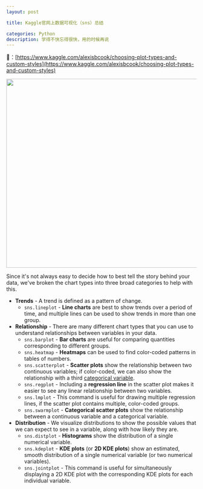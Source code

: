 ```yaml
---
layout: post

title: Kaggle官网上数据可视化（sns）总结

categories: Python
description: 学得不快忘得很快，用的时候再说
---
```


🔗：[https://www.kaggle.com/alexisbcook/choosing-plot-types-and-custom-styles](https://www.kaggle.com/alexisbcook/choosing-plot-types-and-custom-styles)

<img src="https://imgur.com/2VmgDnF.png" height="500" width="1000" usemap="#plottingmap" />
<map name="plottingmap">
  <area shape="rect" coords="262,342,402,476" href="https://www.kaggle.com/alexisbcook/hello-seaborn" title="EXAMPLE: sns.lineplot(data=my_data)">
  <area shape="rect" coords="8,75,154,200" href="https://www.kaggle.com/alexisbcook/bar-charts-and-heatmaps" title="EXAMPLE: sns.swarmplot(x=my_data['Column 1'], y=my_data['Column 2'])">
   <area shape="rect" coords="8,200,154,350" href="https://www.kaggle.com/alexisbcook/bar-charts-and-heatmaps" title="EXAMPLE: sns.regplot(x=my_data['Column 1'], y=my_data['Column 2'])">
   <area shape="rect" coords="8,350,154,500" href="https://www.kaggle.com/alexisbcook/bar-charts-and-heatmaps" title='EXAMPLE: sns.lmplot(x="Column 1", y="Column 2", hue="Column 3", data=my_data)'>
      <area shape="rect" coords="229,10,393,160" href="https://www.kaggle.com/alexisbcook/bar-charts-and-heatmaps" title="EXAMPLE: sns.scatterplot(x=my_data['Column 1'], y=my_data['Column 2'], hue=my_data['Column 3'])">
     <area shape="rect" coords="397,10,566,160" href="https://www.kaggle.com/alexisbcook/line-charts" title="EXAMPLE: sns.heatmap(data=my_data)">
     <area shape="rect" coords="565,10,711,160" href="https://www.kaggle.com/alexisbcook/line-charts" title="EXAMPLE: sns.barplot(x=my_data.index, y=my_data['Column'])">
     <area shape="rect" coords="780,55,940,210" href="https://www.kaggle.com/alexisbcook/scatter-plots" title="EXAMPLE: sns.jointplot(x=my_data['Column 1'], y=my_data['Column 2'], kind='kde')">
     <area shape="rect" coords="780,210,940,350" href="https://www.kaggle.com/alexisbcook/scatter-plots" title="EXAMPLE: sns.kdeplot(data=my_data['Column'], shade=True)">
   <area shape="rect" coords="780,360,1000,500" href="https://www.kaggle.com/alexisbcook/scatter-plots" title="EXAMPLE: sns.distplot(a=my_data['Column'], kde=False)">
</map>

Since it's not always easy to decide how to best tell the story behind your data, we've broken the chart types into three broad categories to help with this.
- **Trends** - A trend is defined as a pattern of change.
    - `sns.lineplot` - **Line charts** are best to show trends over a period of time, and multiple lines can be used to show trends in more than one group.
- **Relationship** - There are many different chart types that you can use to understand relationships between variables in your data.
    - `sns.barplot` - **Bar charts** are useful for comparing quantities corresponding to different groups.
    - `sns.heatmap` - **Heatmaps** can be used to find color-coded patterns in tables of numbers.
    - `sns.scatterplot` - **Scatter plots** show the relationship between two continuous variables; if color-coded, we can also show the relationship with a third [categorical variable](https://en.wikipedia.org/wiki/Categorical_variable).
    - `sns.regplot` - Including a **regression line** in the scatter plot makes it easier to see any linear relationship between two variables.
    - `sns.lmplot` - This command is useful for drawing multiple regression lines, if the scatter plot contains multiple, color-coded groups.
    - `sns.swarmplot` - **Categorical scatter plots** show the relationship between a continuous variable and a categorical variable.
- **Distribution** - We visualize distributions to show the possible values that we can expect to see in a variable, along with how likely they are.
    - `sns.distplot` - **Histograms** show the distribution of a single numerical variable.
    - `sns.kdeplot` - **KDE plots** (or **2D KDE plots**) show an estimated, smooth distribution of a single numerical variable (or two numerical variables).
    - `sns.jointplot` - This command is useful for simultaneously displaying a 2D KDE plot with the corresponding KDE plots for each individual variable.
    
